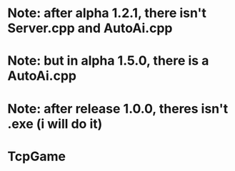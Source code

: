 # Note: after alpha 1.2.1, there isn't Server.cpp and AutoAi.cpp
# Note: but in alpha 1.5.0, there is a AutoAi.cpp
# Note: after release 1.0.0, theres isn't .exe (i will do it)
# TcpGame
